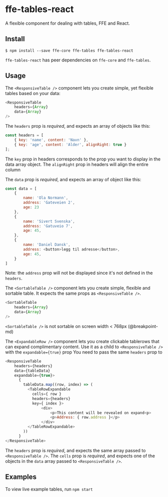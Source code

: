 # ffe-tables-react
A flexible component for dealing with tables, FFE and React.

## Install

```
$ npm install --save ffe-core ffe-tables ffe-tables-react
```

`ffe-tables-react` has peer dependencies on `ffe-core` and `ffe-tables`.


## Usage

The `<ResponsiveTable />` component lets you create simple, yet flexible tables based on your data:

```javascript
<ResponsiveTable
    headers={Array}
    data={Array}
/>
```

The `headers` prop is _required_, and expects an array of objects like this:

```javascript
const headers = [
    { key: 'name', content: 'Navn' },
    { key: 'age', content: 'Alder', alignRight: true }
];
```
The `key` prop in headers corresponds to the prop you want to display in the data array object.
The `alignRight` prop in headers will align the entire column

The `data` prop is _required_, and expects an array of object like this:

```javascript
const data = [
    {
        name: 'Ola Normann',
        address: 'Gateveien 2',
        age: 23
    },
    {
        name: 'Sivert Svenska',
        address: 'Gatuveio 7',
        age: 45,
    },
    {
        name: 'Daniel Dansk',
        address: <button>legg til adresse</button>,
        age: 45,
    }
]
```

Note: the `address` prop will not be displayed since it's not defined in the `headers`.

The `<SortableTable />` component lets you create simple, flexible and sortable table. It expects the same props as `<ResponsiveTable />`.

```javascript
<SortableTable
    headers={Array}
    data={Array}
/>
```
`<SortableTable />` is not sortable on screen width < 768px (@breakpoint-md)

The `<ExpandableRow />` component lets you create clickable tablerows that can expand complimentary content.
Use it as a child to `<ResponsiveTable />` with the `expandable={true}` prop
You need to pass the same `headers` prop to <TableRowExpandable />

```javascript
<ResponsiveTable
    headers={headers}
    data={tableData}
    expandable={true}>
      {
        tableData.map((row, index) => (
          <TableRowExpandable
            cells={ row }
            headers={headers}
            key={ index }>
                <div>
                    <p>This content will be revealed on expand<p>
                    <p>Address: { row.address }</p>
                </div>
          </TableRowExpandable>
        ))
      }
</ResponsiveTable>
```

The `headers` prop is _required_, and expects the same array passed to `<ResponsiveTable />`.
The `cells` prop is _required_, and expects one of the objects in the `data` array passed to `<ResponsiveTable />`.

## Examples

To view live example tables, run `npm start`

